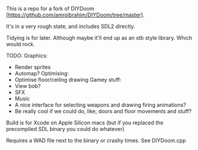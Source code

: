 This is a repo for a fork of DIYDoom [https://github.com/amroibrahim/DIYDoom/tree/master].

It's in a very rough state, and includes SDL2 directly.

Tidying is for later. Although maybe it'll end up as an stb style library. Which would rock.

TODO:
Graphics:
- Render sprites
- Automap?
Optimising:
- Optimise floor/ceiling drawing
Gamey stuff:
- View bob?
- SFX
- Music
- A nice interface for selecting weapons and drawing firing animations?
- Be really cool if we could do, like, doors and floor movements and stuff?


Build is for Xcode on Apple Silicon macs (but if you replaced the precompiled SDL binary you could do whatever)

Requires a WAD file next to the binary or crashy times. See DIYDoom.cpp

